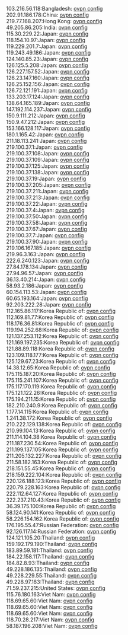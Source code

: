 103.216.56.118:Bangladesh: [ovpn config](vpn/103_216_56_118.ovpn)  
202.91.186.178:China: [ovpn config](vpn/202_91_186_178.ovpn)  
219.77.168.207:Hong Kong: [ovpn config](vpn/219_77_168_207.ovpn)  
49.205.86.205:India: [ovpn config](vpn/49_205_86_205.ovpn)  
115.30.229.22:Japan: [ovpn config](vpn/115_30_229_22.ovpn)  
118.154.10.97:Japan: [ovpn config](vpn/118_154_10_97.ovpn)  
119.229.201.7:Japan: [ovpn config](vpn/119_229_201_7.ovpn)  
119.243.49.186:Japan: [ovpn config](vpn/119_243_49_186.ovpn)  
124.140.85.23:Japan: [ovpn config](vpn/124_140_85_23.ovpn)  
126.125.5.208:Japan: [ovpn config](vpn/126_125_5_208.ovpn)  
126.227.157.52:Japan: [ovpn config](vpn/126_227_157_52.ovpn)  
126.23.147.160:Japan: [ovpn config](vpn/126_23_147_160.ovpn)  
126.25.152.156:Japan: [ovpn config](vpn/126_25_152_156.ovpn)  
126.72.121.191:Japan: [ovpn config](vpn/126_72_121_191.ovpn)  
133.203.17.124:Japan: [ovpn config](vpn/133_203_17_124.ovpn)  
138.64.165.189:Japan: [ovpn config](vpn/138_64_165_189.ovpn)  
147.192.114.237:Japan: [ovpn config](vpn/147_192_114_237.ovpn)  
150.9.111.212:Japan: [ovpn config](vpn/150_9_111_212.ovpn)  
150.9.47.212:Japan: [ovpn config](vpn/150_9_47_212.ovpn)  
153.166.128.117:Japan: [ovpn config](vpn/153_166_128_117.ovpn)  
180.1.165.42:Japan: [ovpn config](vpn/180_1_165_42.ovpn)  
211.18.113.241:Japan: [ovpn config](vpn/211_18_113_241.ovpn)  
219.100.37.1:Japan: [ovpn config](vpn/219_100_37_1.ovpn)  
219.100.37.108:Japan: [ovpn config](vpn/219_100_37_108.ovpn)  
219.100.37.109:Japan: [ovpn config](vpn/219_100_37_109.ovpn)  
219.100.37.125:Japan: [ovpn config](vpn/219_100_37_125.ovpn)  
219.100.37.138:Japan: [ovpn config](vpn/219_100_37_138.ovpn)  
219.100.37.19:Japan: [ovpn config](vpn/219_100_37_19.ovpn)  
219.100.37.205:Japan: [ovpn config](vpn/219_100_37_205.ovpn)  
219.100.37.211:Japan: [ovpn config](vpn/219_100_37_211.ovpn)  
219.100.37.213:Japan: [ovpn config](vpn/219_100_37_213.ovpn)  
219.100.37.22:Japan: [ovpn config](vpn/219_100_37_22.ovpn)  
219.100.37.4:Japan: [ovpn config](vpn/219_100_37_4.ovpn)  
219.100.37.50:Japan: [ovpn config](vpn/219_100_37_50.ovpn)  
219.100.37.58:Japan: [ovpn config](vpn/219_100_37_58.ovpn)  
219.100.37.67:Japan: [ovpn config](vpn/219_100_37_67.ovpn)  
219.100.37.7:Japan: [ovpn config](vpn/219_100_37_7.ovpn)  
219.100.37.90:Japan: [ovpn config](vpn/219_100_37_90.ovpn)  
219.106.167.185:Japan: [ovpn config](vpn/219_106_167_185.ovpn)  
219.96.3.163:Japan: [ovpn config](vpn/219_96_3_163.ovpn)  
222.6.240.123:Japan: [ovpn config](vpn/222_6_240_123.ovpn)  
27.84.178.134:Japan: [ovpn config](vpn/27_84_178_134.ovpn)  
27.94.96.57:Japan: [ovpn config](vpn/27_94_96_57.ovpn)  
36.13.40.214:Japan: [ovpn config](vpn/36_13_40_214.ovpn)  
58.93.2.186:Japan: [ovpn config](vpn/58_93_2_186.ovpn)  
60.154.113.53:Japan: [ovpn config](vpn/60_154_113_53.ovpn)  
60.65.193.164:Japan: [ovpn config](vpn/60_65_193_164.ovpn)  
92.203.222.28:Japan: [ovpn config](vpn/92_203_222_28.ovpn)  
112.165.86.117:Korea Republic of: [ovpn config](vpn/112_165_86_117.ovpn)  
112.169.81.77:Korea Republic of: [ovpn config](vpn/112_169_81_77.ovpn)  
118.176.36.81:Korea Republic of: [ovpn config](vpn/118_176_36_81.ovpn)  
119.194.252.68:Korea Republic of: [ovpn config](vpn/119_194_252_68.ovpn)  
121.137.253.112:Korea Republic of: [ovpn config](vpn/121_137_253_112.ovpn)  
121.169.197.235:Korea Republic of: [ovpn config](vpn/121_169_197_235.ovpn)  
121.88.89.118:Korea Republic of: [ovpn config](vpn/121_88_89_118.ovpn)  
123.109.118.177:Korea Republic of: [ovpn config](vpn/123_109_118_177.ovpn)  
125.129.67.23:Korea Republic of: [ovpn config](vpn/125_129_67_23.ovpn)  
14.38.12.65:Korea Republic of: [ovpn config](vpn/14_38_12_65.ovpn)  
175.115.187.20:Korea Republic of: [ovpn config](vpn/175_115_187_20.ovpn)  
175.115.241.107:Korea Republic of: [ovpn config](vpn/175_115_241_107.ovpn)  
175.117.170.119:Korea Republic of: [ovpn config](vpn/175_117_170_119.ovpn)  
175.121.122.26:Korea Republic of: [ovpn config](vpn/175_121_122_26.ovpn)  
175.194.211.15:Korea Republic of: [ovpn config](vpn/175_194_211_15.ovpn)  
182.210.240.9:Korea Republic of: [ovpn config](vpn/182_210_240_9.ovpn)  
1.177.14.115:Korea Republic of: [ovpn config](vpn/1_177_14_115.ovpn)  
1.241.38.172:Korea Republic of: [ovpn config](vpn/1_241_38_172.ovpn)  
210.222.129.138:Korea Republic of: [ovpn config](vpn/210_222_129_138.ovpn)  
210.99.104.13:Korea Republic of: [ovpn config](vpn/210_99_104_13.ovpn)  
211.114.104.38:Korea Republic of: [ovpn config](vpn/211_114_104_38.ovpn)  
211.187.230.54:Korea Republic of: [ovpn config](vpn/211_187_230_54.ovpn)  
211.199.137.105:Korea Republic of: [ovpn config](vpn/211_199_137_105.ovpn)  
211.205.132.227:Korea Republic of: [ovpn config](vpn/211_205_132_227.ovpn)  
211.58.182.163:Korea Republic of: [ovpn config](vpn/211_58_182_163.ovpn)  
218.151.55.45:Korea Republic of: [ovpn config](vpn/218_151_55_45.ovpn)  
218.159.222.104:Korea Republic of: [ovpn config](vpn/218_159_222_104.ovpn)  
220.126.188.123:Korea Republic of: [ovpn config](vpn/220_126_188_123.ovpn)  
220.79.228.163:Korea Republic of: [ovpn config](vpn/220_79_228_163.ovpn)  
222.112.64.127:Korea Republic of: [ovpn config](vpn/222_112_64_127.ovpn)  
222.237.210.43:Korea Republic of: [ovpn config](vpn/222_237_210_43.ovpn)  
36.39.175.100:Korea Republic of: [ovpn config](vpn/36_39_175_100.ovpn)  
58.124.90.141:Korea Republic of: [ovpn config](vpn/58_124_90_141.ovpn)  
58.226.154.162:Korea Republic of: [ovpn config](vpn/58_226_154_162.ovpn)  
176.195.55.47:Russian Federation: [ovpn config](vpn/176_195_55_47.ovpn)  
92.126.117.14:Russian Federation: [ovpn config](vpn/92_126_117_14.ovpn)  
124.121.105.20:Thailand: [ovpn config](vpn/124_121_105_20.ovpn)  
159.192.179.190:Thailand: [ovpn config](vpn/159_192_179_190.ovpn)  
183.89.59.181:Thailand: [ovpn config](vpn/183_89_59_181.ovpn)  
184.22.158.117:Thailand: [ovpn config](vpn/184_22_158_117.ovpn)  
184.82.8.93:Thailand: [ovpn config](vpn/184_82_8_93.ovpn)  
49.228.186.135:Thailand: [ovpn config](vpn/49_228_186_135.ovpn)  
49.228.229.55:Thailand: [ovpn config](vpn/49_228_229_55.ovpn)  
49.228.97.183:Thailand: [ovpn config](vpn/49_228_97_183.ovpn)  
71.59.237.215:United States: [ovpn config](vpn/71_59_237_215.ovpn)  
115.76.180.163:Viet Nam: [ovpn config](vpn/115_76_180_163.ovpn)  
118.69.65.60:Viet Nam: [ovpn config](vpn/118_69_65_60.ovpn)  
118.69.65.60:Viet Nam: [ovpn config](vpn/118_69_65_60.ovpn)  
118.69.65.60:Viet Nam: [ovpn config](vpn/118_69_65_60.ovpn)  
118.70.28.217:Viet Nam: [ovpn config](vpn/118_70_28_217.ovpn)  
58.187.196.208:Viet Nam: [ovpn config](vpn/58_187_196_208.ovpn)  
